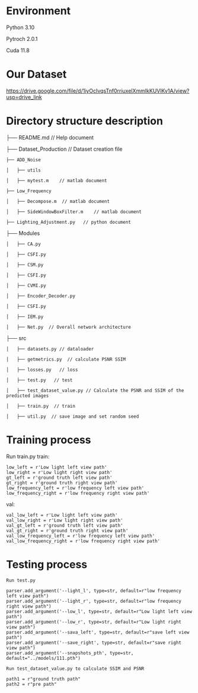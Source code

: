 

# Environment
Python 3.10

Pytroch 2.0.1

Cuda 11.8
# Our Dataset
https://drive.google.com/file/d/1iyOcIvqsTnf0rriuxelXmmIkKUVlKv1A/view?usp=drive_link
# Directory structure description

├── README.md           // Help document
    
├── Dataset_Production    // Dataset creation file
    
    ├── ADD_Noise             
    
    │   ├── utils
    
    │   ├── mytest.m    // matlab document
    
    ├── Low_Frequency             
    
    │   ├── Decompose.m  // matlab document
    
    │   ├── SideWindowBoxFilter.m    // matlab document
    
    ├── Lighting_Adjustment.py   // python document 
    
├── Modules    
    
    │   ├── CA.py
    
    │   ├── CSFI.py
    
    │   ├── CSM.py
    
    │   ├── CSFI.py
    
    │   ├── CVMI.py
  
    │   ├── Encoder_Decoder.py
    
    │   ├── CSFI.py
    
    │   ├── IEM.py
    
    │   ├── Net.py  // Overall network architecture
    
├── src    
    
    │   ├── datasets.py // dataloader
    
    │   ├── getmetrics.py  // calculate PSNR SSIM
    
    │   ├── losses.py   // loss
    
    │   ├── test.py   // test
    
    │   ├── test_dataset_value.py // Calculate the PSNR and SSIM of the predicted images
  
    │   ├── train.py  // train
    
    │   ├── util.py  // save image and set random seed
    
# Training process
Run train.py
train:

    low_left = r'Low light left view path'
    low_right = r'Low light right view path'
    gt_left = r'ground truth left view path'
    gt_right = r'ground truth right view path'
    low_frequency_left = r'low frequency left view path'
    low_frequency_right = r'low frequency right view path'

val:

    val_low_left = r'Low light left view path'
    val_low_right = r'Low light right view path'
    val_gt_left = r'ground truth left view path'
    val_gt_right = r'ground truth right view path'
    val_low_frequency_left = r'low frequency left view path'
    val_low_frequency_right = r'low frequency right view path'
# Testing process
    Run test.py
    
    parser.add_argument('--light_l', type=str, default=r"low frequency left view path")
    parser.add_argument('--light_r', type=str, default=r"low frequency right view path")
    parser.add_argument('--low_l', type=str, default=r"Low light left view path")
    parser.add_argument('--low_r', type=str, default=r"Low light right view path")
    parser.add_argument('--sava_left', type=str, default=r"save left view path")
    parser.add_argument('--save_right', type=str, default=r"save right view path")
    parser.add_argument('--snapshots_pth', type=str, default="../models/111.pth")

    Run test_dataset_value.py to calculate SSIM and PSNR
    
    path1 = r"ground truth path"
    path2 = r"pre path"
